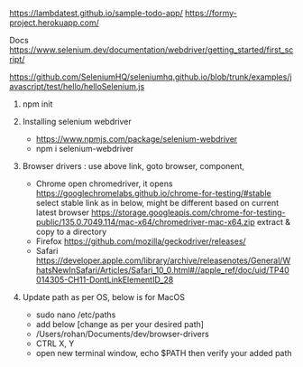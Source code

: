 https://lambdatest.github.io/sample-todo-app/
https://formy-project.herokuapp.com/

Docs
https://www.selenium.dev/documentation/webdriver/getting_started/first_script/

https://github.com/SeleniumHQ/seleniumhq.github.io/blob/trunk/examples/javascript/test/hello/helloSelenium.js

1. npm init
2. Installing selenium webdriver
   - https://www.npmjs.com/package/selenium-webdriver
   - npm i selenium-webdriver
3. Browser drivers : use above link, goto browser, component,

   - Chrome
     open chromedriver, it opens https://googlechromelabs.github.io/chrome-for-testing/#stable
     select stable link as in below, might be different based on current latest browser
     https://storage.googleapis.com/chrome-for-testing-public/135.0.7049.114/mac-x64/chromedriver-mac-x64.zip
     extract & copy to a directory
   - Firefox
     https://github.com/mozilla/geckodriver/releases/
   - Safari  
     https://developer.apple.com/library/archive/releasenotes/General/WhatsNewInSafari/Articles/Safari_10_0.html#//apple_ref/doc/uid/TP40014305-CH11-DontLinkElementID_28

4. Update path as per OS, below is for MacOS
   - sudo nano /etc/paths
   - add below [change as per your desired path]
   - /Users/rohan/Documents/dev/browser-drivers
   - CTRL X, Y
   - open new terminal window, echo $PATH then verify your added path
